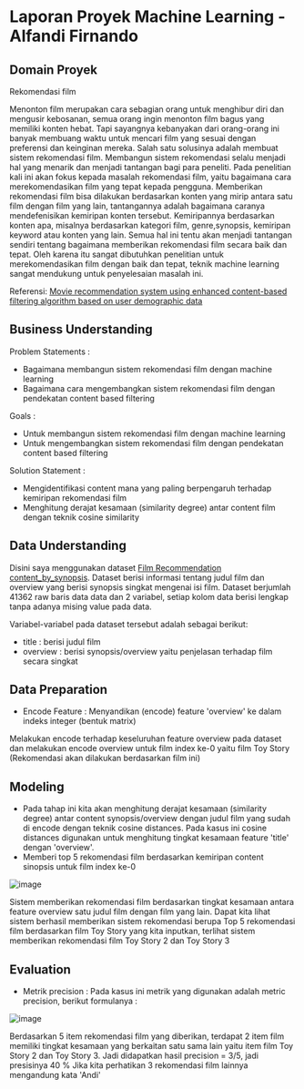# Laporan Proyek Machine Learning - Alfandi Firnando

## Domain Proyek

Rekomendasi film

Menonton film merupakan cara sebagian orang untuk menghibur diri dan mengusir kebosanan, semua orang ingin menonton film bagus yang memiliki konten hebat. Tapi sayangnya kebanyakan dari orang-orang ini banyak membuang waktu untuk mencari film yang sesuai dengan preferensi dan keinginan mereka. Salah satu solusinya adalah membuat sistem rekomendasi film. Membangun sistem rekomendasi selalu menjadi hal yang menarik dan menjadi tantangan bagi para peneliti. Pada penelitian kali ini akan fokus kepada masalah rekomendasi film, yaitu bagaimana cara merekomendasikan film yang tepat kepada pengguna. Memberikan rekomendasi film bisa dilakukan berdasarkan konten yang mirip antara satu film dengan film yang lain, tantangannya adalah bagaimana caranya mendefenisikan kemiripan konten tersebut. Kemiripannya berdasarkan konten apa, misalnya berdasarkan kategori film, genre,synopsis, kemiripan keyword atau konten yang lain. Semua hal ini tentu akan menjadi tantangan sendiri tentang bagaimana memberikan rekomendasi film secara baik dan tepat. Oleh karena itu sangat dibutuhkan penelitian untuk merekomendasikan film dengan baik dan tepat, teknik machine learning sangat mendukung untuk penyelesaian masalah ini.

Referensi: [Movie recommendation system using enhanced content-based filtering algorithm based on user demographic data](https://ieeexplore.ieee.org/document/9489125)

## Business Understanding

Problem Statements :
- Bagaimana membangun sistem rekomendasi film dengan machine learning
- Bagaimana cara mengembangkan sistem rekomendasi film dengan pendekatan content based filtering

Goals :
- Untuk membangun sistem rekomendasi film dengan machine learning
- Untuk mengembangkan sistem rekomendasi film dengan pendekatan content based filtering

Solution Statement : 

- Mengidentifikasi content mana yang paling berpengaruh terhadap kemiripan rekomendasi film
- Menghitung derajat kesamaan (similarity degree) antar content film dengan teknik cosine similarity

## Data Understanding

Disini saya menggunakan dataset [Film Recommendation content_by_synopsis](https://github.com/WiraDKP/recommendation_system/tree/master/20%20-%20Recommendation%20System/data).
Dataset berisi informasi tentang judul film dan overview yang berisi synopsis singkat mengenai isi film. Dataset berjumlah 41362 raw baris data data dan 2 variabel, setiap kolom data berisi lengkap tanpa adanya mising value pada data. 

Variabel-variabel pada dataset tersebut adalah sebagai berikut:
- title : berisi judul film
- overview : berisi synopsis/overview yaitu penjelasan terhadap film secara singkat

## Data Preparation

- Encode Feature :
Menyandikan (encode) feature 'overview' ke dalam indeks integer (bentuk matrix)

Melakukan encode terhadap keseluruhan feature overview pada dataset dan melakukan encode overview untuk film index ke-0 yaitu film Toy Story (Rekomendasi akan dilakukan berdasarkan film ini) 

## Modeling

- Pada tahap ini kita akan menghitung derajat kesamaan (similarity degree) antar content synopsis/overview dengan judul film yang sudah di encode dengan teknik cosine distances. Pada kasus ini cosine distances digunakan untuk menghitung tingkat kesamaan feature 'title' dengan 'overview'.
- Memberi top 5 rekomendasi film berdasarkan kemiripan content sinopsis untuk film index ke-0

![image](https://user-images.githubusercontent.com/50938896/156892694-e45f600e-e741-4e53-8761-97a474f3abb7.png)

Sistem memberikan rekomendasi film berdasarkan tingkat kesamaan antara feature overview satu judul film dengan film yang lain. Dapat kita lihat sistem berhasil memberikan sistem rekomendasi berupa Top 5 rekomendasi film berdasarkan film Toy Story yang kita inputkan, terlihat sistem memberikan rekomendasi film Toy Story 2 dan Toy Story 3


## Evaluation

-  Metrik precision :
Pada kasus ini metrik yang digunakan adalah metric precision, berikut formulanya :

![image](https://user-images.githubusercontent.com/50938896/156893250-e5d65214-58dc-40a5-a45e-9c2181191198.png)

Berdasarkan 5 item rekomendasi film yang diberikan, terdapat 2 item film memiliki tingkat kesamaan yang berkaitan satu sama lain yaitu item film Toy Story 2 dan Toy Story 3.
Jadi didapatkan hasil precision = 3/5, jadi presisinya 40 %
Jika kita perhatikan 3 rekomendasi film lainnya mengandung kata 'Andi'


